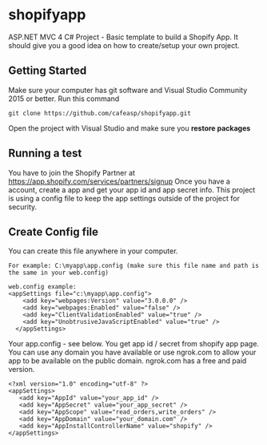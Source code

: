 # shopifyapp
ASP.NET MVC 4 C# Project - Basic template to build a Shopify App. It should give you a good idea on how to create/setup your own project.
## Getting Started
Make sure your computer has git software and Visual Studio Community 2015 or better. Run this command 
```
git clone https://github.com/cafeasp/shopifyapp.git
```
Open the project with Visual Studio and make sure you **restore packages**

## Running a test
You have to join the Shopify Partner at https://app.shopify.com/services/partners/signup 
Once you have a account, create a app and get your app id and app secret info.
This project is using a config file to keep the app settings outside of the project for security.

## Create Config file
You can create this file anywhere in your computer.
```
For example: C:\myapp\app.config (make sure this file name and path is the same in your web.config)
```
```
web.config example:
<appSettings file="c:\myapp\app.config">
    <add key="webpages:Version" value="3.0.0.0" />
    <add key="webpages:Enabled" value="false" />
    <add key="ClientValidationEnabled" value="true" />
    <add key="UnobtrusiveJavaScriptEnabled" value="true" />
  </appSettings>
```
Your app.config - see below. You get app id / secret from shopify app page. You can use any domain you have available or use ngrok.com
to allow your app to be available on the public domain. ngrok.com has a free and paid version.
```
<?xml version="1.0" encoding="utf-8" ?>
<appSettings>
   <add key="AppId" value="your_app_id" />
   <add key="AppSecret" value="your_app_secret" />
   <add key="AppScope" value="read_orders,write_orders" />
   <add key="AppDomain" value="your_domain.com" />
   <add key="AppInstallControllerName" value="shopify" />
</appSettings>
```
